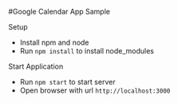 #Google Calendar App Sample

Setup
* Install npm and node
* Run `npm install` to install node_modules

Start Application
* Run `npm start` to start server
* Open browser with url `http://localhost:3000`
